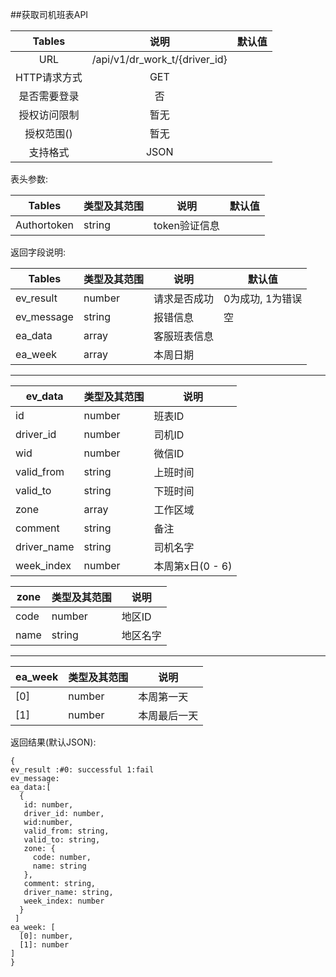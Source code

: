 ##获取司机班表API


|  Tables  |              说明               | 默认值  |
| :------: | :---------------------------: | :--: |
|   URL    | /api/v1/dr_work_t/{driver_id} |      |
| HTTP请求方式 |              GET              |      |
|  是否需要登录  |               否               |      |
|  授权访问限制  |              暂无               |      |
|  授权范围()  |              暂无               |      |
|   支持格式   |             JSON              |      |


表头参数:

| Tables      | 类型及其范围 | 说明        | 默认值  |
| ----------- | ------ | --------- | ---- |
| Authortoken | string | token验证信息 |      |



返回字段说明:

| Tables     | 类型及其范围 | 说明     | 默认值        |
| ---------- | ------ | ------ | ---------- |
| ev_result  | number | 请求是否成功 | 0为成功, 1为错误 |
| ev_message | string | 报错信息   | 空          |
| ea_data    | array  | 客服班表信息 |            |
| ea_week    | array  | 本周日期   |            |

----

| ev_data     | 类型及其范围 | 说明           |
| ----------- | ------ | ------------ |
| id          | number | 班表ID         |
| driver_id   | number | 司机ID         |
| wid         | number | 微信ID         |
| valid_from  | string | 上班时间         |
| valid_to    | string | 下班时间         |
| zone        | array  | 工作区域         |
| comment     | string | 备注           |
| driver_name | string | 司机名字         |
| week_index  | number | 本周第x日(0 - 6) |


| zone | 类型及其范围 | 说明   |
| ---- | ------ | ---- |
| code | number | 地区ID |
| name | string | 地区名字 |

----

| ea_week | 类型及其范围 | 说明     |
| ------- | ------ | ------ |
| [0]     | number | 本周第一天  |
| [1]     | number | 本周最后一天 |

返回结果(默认JSON):
```
{
ev_result :#0: successful 1:fail
ev_message:
ea_data:[
  {
   id: number,
   driver_id: number,
   wid:number,
   valid_from: string,
   valid_to: string,
   zone: {
     code: number,
     name: string
   },
   comment: string,
   driver_name: string,
   week_index: number
  }
 ]
ea_week: [
  [0]: number,
  [1]: number
]
}
```